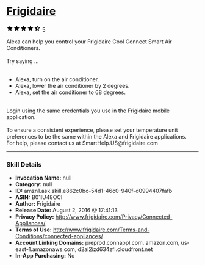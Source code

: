# [Frigidaire](http://alexa.amazon.com/#skills/amzn1.ask.skill.e862c0bc-54d1-46c0-940f-d0994407fafb)
![4.3 stars](../../images/ic_star_black_18dp_1x.png)![4.3 stars](../../images/ic_star_black_18dp_1x.png)![4.3 stars](../../images/ic_star_black_18dp_1x.png)![4.3 stars](../../images/ic_star_black_18dp_1x.png)![4.3 stars](../../images/ic_star_half_black_18dp_1x.png) 5

Alexa can help you control your Frigidaire Cool Connect Smart Air Conditioners.
<br><br>
Try saying ...
<br><br>
- Alexa, turn on the air conditioner.<br>
- Alexa, lower the air conditioner by 2 degrees.<br>
- Alexa, set the air conditioner to 68 degrees.<br>
<br>
Login using the same credentials you use in the Frigidaire mobile application.
<br><br>
To ensure a consistent experience, please set your temperature unit preferences to be the same within the Alexa and Frigidaire applications.<br>
For help, please contact us at SmartHelp.US@frigidaire.com

***

### Skill Details

* **Invocation Name:** null
* **Category:** null
* **ID:** amzn1.ask.skill.e862c0bc-54d1-46c0-940f-d0994407fafb
* **ASIN:** B01IU48OCI
* **Author:** Frigidaire
* **Release Date:** August 2, 2016 @ 17:41:13
* **Privacy Policy:** http://www.frigidaire.com/Privacy/Connected-Appliances/
* **Terms of Use:** http://www.frigidaire.com/Terms-and-Conditions/connected-appliances/
* **Account Linking Domains:** preprod.connappl.com, amazon.com, us-east-1.amazonaws.com, d2ai2izd634zfi.cloudfront.net
* **In-App Purchasing:** No
